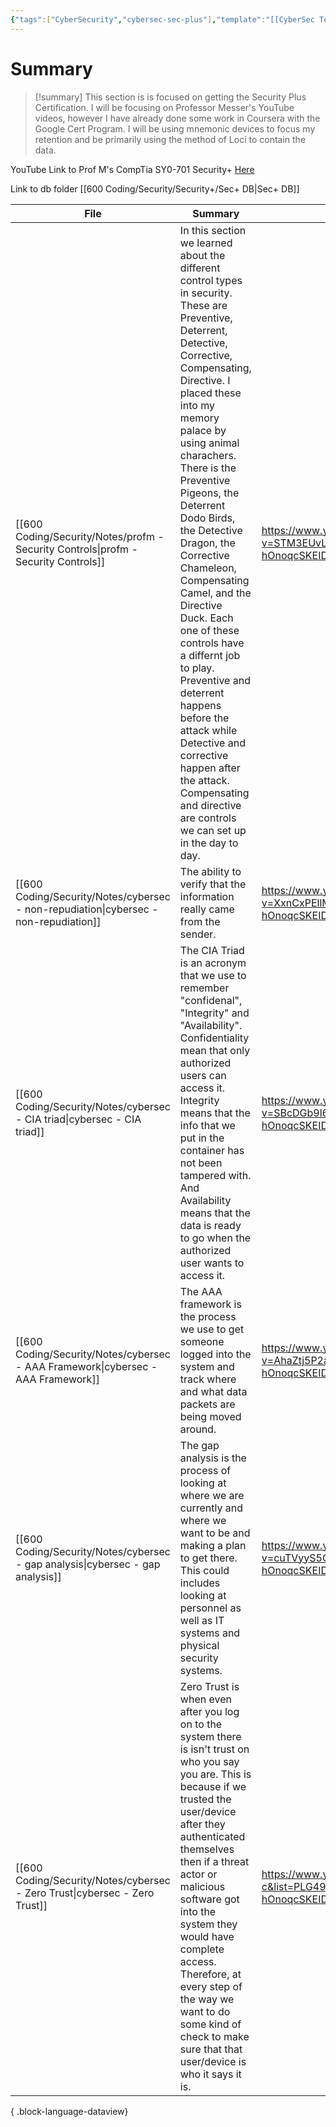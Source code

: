 ```yaml
---
{"tags":["CyberSecurity","cybersec-sec-plus"],"template":"[[CyberSec Template]]","dg-publish":true,"Summary":"This section is is focused on getting the Security Plus Certification. I will be focusing on Professor Messer's YouTube videos, however I have already done some work in Coursera with the Google Cert Program. I will be using mnemonic devices to focus my retention and be primarily using the method of Loci to contain the data.","YouTube_Link":"https://www.youtube.com/watch?v=SBcDGb9l6yo&list=PLG49S3nxzAnl4QDVqK-hOnoqcSKEIDDuv&index=3","db-show":false,"MemoryPalace":null,"permalink":"/600-coding/security/security/00-profm-overview/","dgPassFrontmatter":true}
---
```


# Summary
> [!summary] 
> This section is is focused on getting the Security Plus Certification. I will be focusing on Professor Messer's YouTube videos, however I have already done some work in Coursera with the Google Cert Program. I will be using mnemonic devices to focus my retention and be primarily using the method of Loci to contain the data. 


YouTube Link to Prof M's CompTia SY0-701 Security+ [Here](https://www.youtube.com/playlist?list=PLG49S3nxzAnl4QDVqK-hOnoqcSKEIDDuv)

Link to db folder
[[600 Coding/Security/Security+/Sec+ DB\|Sec+ DB]]

| File                                                                                    | Summary                                                                                                                                                                                                                                                                                                                                                                                                                                                                                                                                                                                                                        | YouTube_Link                                                                                | memory_palace | needs_review |
| --------------------------------------------------------------------------------------- | ------------------------------------------------------------------------------------------------------------------------------------------------------------------------------------------------------------------------------------------------------------------------------------------------------------------------------------------------------------------------------------------------------------------------------------------------------------------------------------------------------------------------------------------------------------------------------------------------------------------------------ | ------------------------------------------------------------------------------------------- | ------------- | ------------ |
| [[600 Coding/Security/Notes/profm - Security Controls\|profm - Security Controls]]   | In this section we learned about the different control types in security. These are Preventive, Deterrent, Detective, Corrective, Compensating, Directive. I placed these into my memory palace by using animal charachers. There is the Preventive Pigeons, the Deterrent Dodo Birds, the Detective Dragon, the Corrective Chameleon, Compensating Camel, and the Directive Duck. Each one of these controls have a differnt job to play. Preventive and deterrent happens before the attack while Detective and corrective happen after the attack. Compensating and directive are controls we can set up in the day to day. | https://www.youtube.com/watch?v=STM3EUvL7wg&list=PLG49S3nxzAnl4QDVqK-hOnoqcSKEIDDuv&index=3 | true          | \-           |
| [[600 Coding/Security/Notes/cybersec - non-repudiation\|cybersec - non-repudiation]] | The ability to verify that the information really came from the sender.                                                                                                                                                                                                                                                                                                                                                                                                                                                                                                                                                        | https://www.youtube.com/watch?v=XxnCxPEllMg&list=PLG49S3nxzAnl4QDVqK-hOnoqcSKEIDDuv&index=6 | \-            | \-           |
| [[600 Coding/Security/Notes/cybersec - CIA triad\|cybersec - CIA triad]]             | The CIA Triad is an acronym that we use to remember "confidenal", "Integrity" and "Availability". Confidentiality mean that only authorized users can access it. Integrity means that the info that we put in the container has not been tampered with. And Availability means that the data is ready to go when the authorized user wants to access it.                                                                                                                                                                                                                                                                       | https://www.youtube.com/watch?v=SBcDGb9l6yo&list=PLG49S3nxzAnl4QDVqK-hOnoqcSKEIDDuv&index=3 | \-            | \-           |
| [[600 Coding/Security/Notes/cybersec - AAA Framework\|cybersec - AAA Framework]]     | The AAA framework is the process we use to get someone logged into the system and track where and what data packets are being moved around.                                                                                                                                                                                                                                                                                                                                                                                                                                                                                    | https://www.youtube.com/watch?v=AhaZtj5P2a8&list=PLG49S3nxzAnl4QDVqK-hOnoqcSKEIDDuv&index=5 | \-            | \-           |
| [[600 Coding/Security/Notes/cybersec - gap analysis\|cybersec - gap analysis]]       | The gap analysis is the process of looking at where we are currently and where we want to be and making a plan to get there. This could includes looking at personnel as well as IT systems and physical security systems.                                                                                                                                                                                                                                                                                                                                                                                                     | https://www.youtube.com/watch?v=cuTVyyS5C7M&list=PLG49S3nxzAnl4QDVqK-hOnoqcSKEIDDuv&index=6 | \-            | \-           |
| [[600 Coding/Security/Notes/cybersec - Zero Trust\|cybersec - Zero Trust]]           | Zero Trust is when even after you log on to the system there is isn't trust on who you say you are. This is because if we trusted the user/device after they authenticated themselves then if a threat actor or malicious software got into the system they would have complete access. Therefore, at every step of the way we want to do some kind of check to make sure that that user/device is who it says it is.                                                                                                                                                                                                          | https://www.youtube.com/watch?v=zC_Pndpg8-c&list=PLG49S3nxzAnl4QDVqK-hOnoqcSKEIDDuv&index=7 | \-            | true         |

{ .block-language-dataview}


